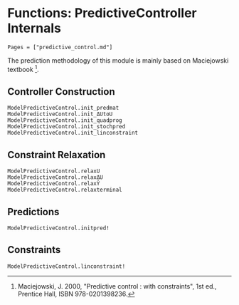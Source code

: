 # Functions: PredictiveController Internals

```@contents
Pages = ["predictive_control.md"]
```

The prediction methodology of this module is mainly based on Maciejowski textbook [^1].

[^1]: Maciejowski, J. 2000, "Predictive control : with constraints", 1st ed., Prentice Hall,
     ISBN 978-0201398236.

## Controller Construction

```@docs
ModelPredictiveControl.init_predmat
ModelPredictiveControl.init_ΔUtoU
ModelPredictiveControl.init_quadprog
ModelPredictiveControl.init_stochpred
ModelPredictiveControl.init_linconstraint
```

## Constraint Relaxation

```@docs
ModelPredictiveControl.relaxU
ModelPredictiveControl.relaxΔU
ModelPredictiveControl.relaxŶ
ModelPredictiveControl.relaxterminal
```

## Predictions

```@docs
ModelPredictiveControl.initpred!
```

## Constraints

```@docs
ModelPredictiveControl.linconstraint!
```
